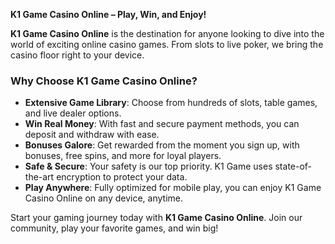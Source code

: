 **K1 Game Casino Online – Play, Win, and Enjoy!**

**K1 Game Casino Online** is the destination for anyone looking to dive into the world of exciting online casino games. From slots to live poker, we bring the casino floor right to your device.

### Why Choose K1 Game Casino Online?
- **Extensive Game Library**: Choose from hundreds of slots, table games, and live dealer options.
- **Win Real Money**: With fast and secure payment methods, you can deposit and withdraw with ease.
- **Bonuses Galore**: Get rewarded from the moment you sign up, with bonuses, free spins, and more for loyal players.
- **Safe & Secure**: Your safety is our top priority. K1 Game uses state-of-the-art encryption to protect your data.
- **Play Anywhere**: Fully optimized for mobile play, you can enjoy K1 Game Casino Online on any device, anytime.

Start your gaming journey today with **K1 Game Casino Online**. Join our community, play your favorite games, and win big!
